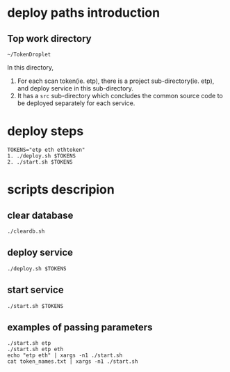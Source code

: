 # deploy paths introduction

## Top work directory
```
~/TokenDroplet
```
In this directory,
1. For each scan token(ie. etp), there is a project sub-directory(ie. etp), and deploy service in this sub-directory.
2. It has a `src` sub-directory which concludes the common source code to be deployed separately for each service.

# deploy steps
```
TOKENS="etp eth ethtoken"
1. ./deploy.sh $TOKENS
2. ./start.sh $TOKENS
```

# scripts descripion

## clear database
```
./cleardb.sh
```

## deploy service
```
./deploy.sh $TOKENS
```

## start service
```
./start.sh $TOKENS
```

## examples of passing parameters
```
./start.sh etp
./start.sh etp eth
echo "etp eth" | xargs -n1 ./start.sh
cat token_names.txt | xargs -n1 ./start.sh
```

